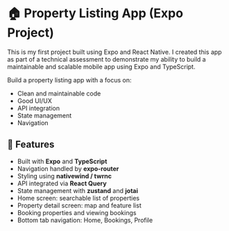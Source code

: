 
# 🏠 Property Listing App (Expo Project)
This is my first project built using Expo and React Native. I created this app as part of a technical assessment to demonstrate my ability to build a maintainable and scalable mobile app using Expo and TypeScript.

Build a property listing app with a focus on:

- Clean and maintainable code  
- Good UI/UX  
- API integration  
- State management  
- Navigation  

## 📱 Features

- Built with **Expo** and **TypeScript**  
- Navigation handled by **expo-router**  
- Styling using **nativewind / twrnc**  
- API integrated via **React Query**  
- State management with **zustand** and **jotai**  
- Home screen: searchable list of properties  
- Property detail screen: map and feature list  
- Booking properties and viewing bookings  
- Bottom tab navigation: Home, Bookings, Profile  
